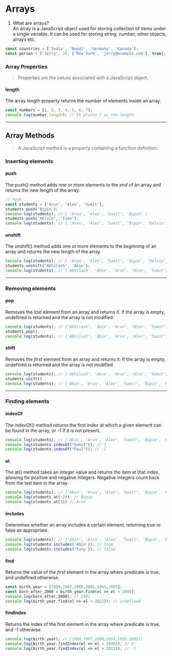 # Arrays

1. What are arrays?  
An array is a JavaScript object used for storing collection of items under a single variable. It can be used for storing string, number, other objects, arrays etc.

```JavaScript
const countries = ['India', 'Nepal', 'Germany', 'Canada'];
const person = ['Jerry', 25, ['New York', 'jerry@example.com'], true];
```

### Array Properties
>Properties are the values associated with a JavaScript object.
#### length
The array length property returns the number of elements inside an array.
```JavaScript
const numbers = [1, 2, 3, 4, 5, 6, 7];
console.log(number.length); // It prints 7 as the length
```

---
## Array Methods
>A JavaScript method is a property containing a function definition.

### Inserting elements
#### push
The push() method adds one or more elements to the *end* of an array and returns the new length of the array. 
```JavaScript
// Push
const students = ['Arun', 'Alen', 'Sumit'];
students.push('Bipin'); 
console.log(students); // [ 'Arun', 'Alen', 'Sumit', 'Bipin' ]
students.push('Kelvin', 'Ivan');
console.log(students); // [ 'Arun', 'Alen', 'Sumit', 'Bipin', 'Kelvin', 'Ivan' ]
```

#### unshift  
The unshift() method adds one or more elements to the *beginning* of an array and returns the new length of the array. 
```JavaScript
console.log(students); // [ 'Arun', 'Alen', 'Sumit', 'Bipin', 'Kelvin', 'Ivan' ]
students.unshift('Abhilash', 'Abin');
console.log(students); // ['Abhilash', 'Abin', 'Arun', 'Alen', 'Sumit', 'Bipin', 'Kelvin', 'Ivan']
```
---
### Removing elements
#### pop
Removes the *last* element from an array and returns it. If the array is empty, undefined is returned and the array is not modified.
```JavaScript
console.log(students); // ['Abhilash', 'Abin', 'Arun', 'Alen', 'Sumit', 'Bipin', 'Kelvin', 'Ivan']
students.pop();
console.log(students); // ['Abhilash', 'Abin', 'Arun', 'Alen', 'Sumit', 'Bipin', 'Kelvin']
```

#### shift
Removes the *first* element from an array and returns it. If the array is empty, undefined is returned and the array is not modified.
```JavaScript
console.log(students); // ['Abhilash', 'Abin', 'Arun', 'Alen', 'Sumit', 'Bipin', 'Kelvin']
students.shift()
console.log(students); // ['Abin', 'Arun', 'Alen', 'Sumit', 'Bipin', 'Kelvin']
```
---
### Finding elements
#### indexOf
The indexOf() method returns the first index at which a given element can be found in the array, or -1 if it is not present. 
```JavaScript
console.log(students); // ['Abin', 'Arun', 'Alen', 'Sumit', 'Bipin', 'Kelvin']
console.log(students.indexOf("Sumit")); // 3
console.log(students.indexOf("Paul")); // -1
```
#### at
The at() method takes an integer value and returns the item at that index, allowing for positive and negative integers. Negative integers count back from the last item in the array.
```JavaScript
console.log(students); // ['Abin', 'Arun', 'Alen', 'Sumit', 'Bipin', 'Kelvin']
console.log(students.at(-2)); // Bipin
console.log(students.at(1)) // Arun
```

#### includes
Determines whether an array includes a certain element, returning true or false as appropriate.
```JavaScript
console.log(students); // ['Abin', 'Arun', 'Alen', 'Sumit', 'Bipin', 'Kelvin']
console.log(students.includes('Abin')); // true
console.log(students.includes('Tony')); // false
```

#### find
Returns the value of the *first* element in the array where predicate is true, and undefined otherwise.
```JavaScript
const birth_year = [1999,1987,2000,2001,1995,2005];
const born_after_2000 = birth_year.find(el => el > 2000);
console.log(born_after_2000); // 2001
console.log(birth_year.find(el => el > 2022)); // undefined
```

#### findIndex
Returns the index of the first element in the array where predicate is true, and -1 otherwise.
```JavaScript
console.log(birth_year); // [1999,1987,2000,2001,1995,2005];
console.log(birth_year.findIndex(el => el > 2000)); // 3
console.log(birth_year.findIndex(el => el > 2022)); // -1 
```

